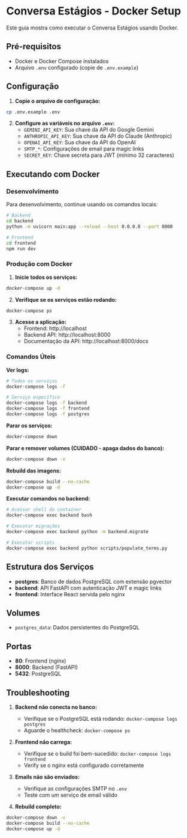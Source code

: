 # Conversa Estágios - Docker Setup

Este guia mostra como executar o Conversa Estágios usando Docker.

## Pré-requisitos

- Docker e Docker Compose instalados
- Arquivo `.env` configurado (copie de `.env.example`)

## Configuração

1. **Copie o arquivo de configuração:**
```bash
cp .env.example .env
```

2. **Configure as variáveis no arquivo `.env`:**
   - `GEMINI_API_KEY`: Sua chave da API do Google Gemini
   - `ANTHROPIC_API_KEY`: Sua chave da API do Claude (Anthropic)
   - `OPENAI_API_KEY`: Sua chave da API do OpenAI
   - `SMTP_*`: Configurações de email para magic links
   - `SECRET_KEY`: Chave secreta para JWT (mínimo 32 caracteres)

## Executando com Docker

### Desenvolvimento

Para desenvolvimento, continue usando os comandos locais:

```bash
# Backend
cd backend
python -m uvicorn main:app --reload --host 0.0.0.0 --port 8000

# Frontend
cd frontend
npm run dev
```

### Produção com Docker

1. **Inicie todos os serviços:**
```bash
docker-compose up -d
```

2. **Verifique se os serviços estão rodando:**
```bash
docker-compose ps
```

3. **Acesse a aplicação:**
   - Frontend: http://localhost
   - Backend API: http://localhost:8000
   - Documentação da API: http://localhost:8000/docs

### Comandos Úteis

**Ver logs:**
```bash
# Todos os serviços
docker-compose logs -f

# Serviço específico
docker-compose logs -f backend
docker-compose logs -f frontend
docker-compose logs -f postgres
```

**Parar os serviços:**
```bash
docker-compose down
```

**Parar e remover volumes (CUIDADO - apaga dados do banco):**
```bash
docker-compose down -v
```

**Rebuild das imagens:**
```bash
docker-compose build --no-cache
docker-compose up -d
```

**Executar comandos no backend:**
```bash
# Acessar shell do container
docker-compose exec backend bash

# Executar migrações
docker-compose exec backend python -m backend.migrate

# Executar scripts
docker-compose exec backend python scripts/populate_terms.py
```

## Estrutura dos Serviços

- **postgres**: Banco de dados PostgreSQL com extensão pgvector
- **backend**: API FastAPI com autenticação JWT e magic links
- **frontend**: Interface React servida pelo nginx

## Volumes

- `postgres_data`: Dados persistentes do PostgreSQL

## Portas

- **80**: Frontend (nginx)
- **8000**: Backend (FastAPI)
- **5432**: PostgreSQL

## Troubleshooting

1. **Backend não conecta no banco:**
   - Verifique se o PostgreSQL está rodando: `docker-compose logs postgres`
   - Aguarde o healthcheck: `docker-compose ps`

2. **Frontend não carrega:**
   - Verifique se o build foi bem-sucedido: `docker-compose logs frontend`
   - Verify se o nginx está configurado corretamente

3. **Emails não são enviados:**
   - Verifique as configurações SMTP no `.env`
   - Teste com um serviço de email válido

4. **Rebuild completo:**
```bash
docker-compose down -v
docker-compose build --no-cache
docker-compose up -d
```